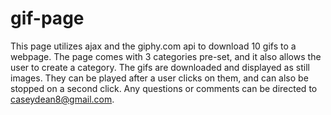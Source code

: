 # gif-page
This page utilizes ajax and the giphy.com api to download 10 gifs to a webpage. The page comes with  3 categories pre-set, and it also allows the user to create a category. 
The gifs are downloaded and displayed as still images. They can be played after a user clicks on them, and can also be stopped on a second click.
Any  questions or comments can be directed to caseydean8@gmail.com.
